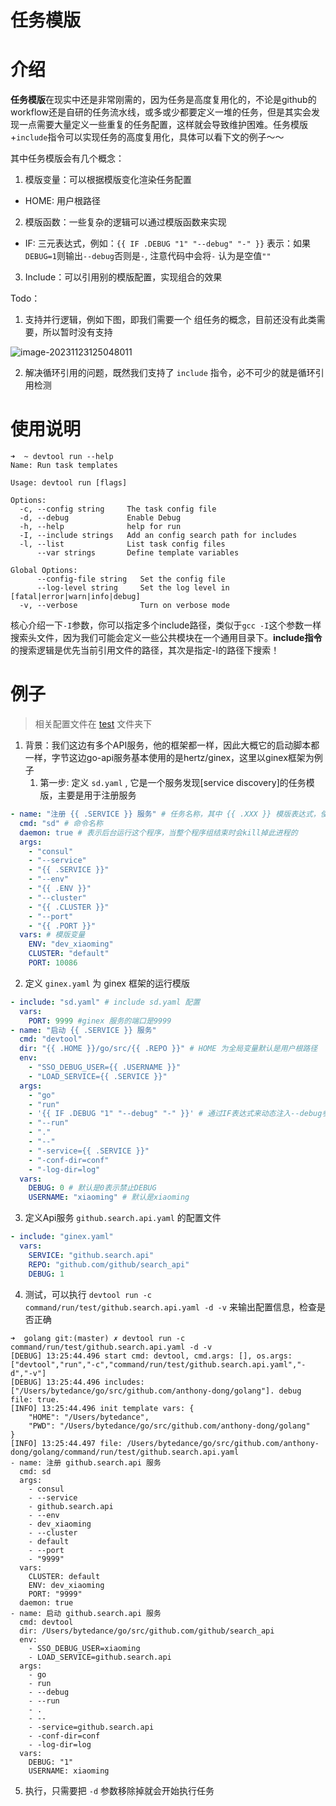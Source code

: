 # 任务模版

# 介绍

**任务模版**在现实中还是非常刚需的，因为任务是高度复用化的，不论是github的workflow还是自研的任务流水线，或多或少都要定义一堆的任务，但是其实会发现一点需要大量定义一些重复的任务配置，这样就会导致维护困难。任务模版+`include`指令可以实现任务的高度复用化，具体可以看下文的例子～～

其中任务模版会有几个概念：

1. 模版变量：可以根据模版变化渲染任务配置

- HOME: 用户根路径

2. 模版函数：一些复杂的逻辑可以通过模版函数来实现

- IF: 三元表达式，例如：`{{ IF .DEBUG "1" "--debug" "-" }}` 表示：如果`DEBUG=1`则输出`--debug`否则是`-`, 注意代码中会将`-`
  认为是空值`""`

3. Include：可以引用别的模版配置，实现组合的效果

Todo：

1. 支持并行逻辑，例如下图，即我们需要一个 组任务的概念，目前还没有此类需要，所以暂时没有支持

![image-20231123125048011](https://tyut.oss-accelerate.aliyuncs.com/image/2023/11-23/22f740c98323415c83e128980b91baeb.png)

2. 解决循环引用的问题，既然我们支持了 `include` 指令，必不可少的就是循环引用检测

# 使用说明

```shell
➜  ~ devtool run --help
Name: Run task templates

Usage: devtool run [flags]

Options:
  -c, --config string     The task config file
  -d, --debug             Enable Debug
  -h, --help              help for run
  -I, --include strings   Add an config search path for includes
  -l, --list              List task config files
      --var strings       Define template variables

Global Options:
      --config-file string   Set the config file
      --log-level string     Set the log level in [fatal|error|warn|info|debug]
  -v, --verbose              Turn on verbose mode      
```

核心介绍一下`-I`参数，你可以指定多个include路径，类似于`gcc -I`这个参数一样搜索头文件，因为我们可能会定义一些公共模块在一个通用目录下。**include指令**的搜索逻辑是优先当前引用文件的路径，其次是指定-I的路径下搜索！

# 例子

> 相关配置文件在 [test](./test) 文件夹下

1. 背景：我们这边有多个API服务，他的框架都一样，因此大概它的启动脚本都一样，字节这边go-api服务基本使用的是hertz/ginex，这里以ginex框架为例子
   1. 第一步: 定义 `sd.yaml` , 它是一个服务发现[service discovery]的任务模版，主要是用于注册服务


```yaml
- name: "注册 {{ .SERVICE }} 服务" # 任务名称，其中 {{ .XXX }} 模版表达式，使用的是Go语言的自带的模版
  cmd: "sd" # 命令名称
  daemon: true # 表示后台运行这个程序，当整个程序组结束时会kill掉此进程的
  args:
    - "consul"
    - "--service"
    - "{{ .SERVICE }}"
    - "--env"
    - "{{ .ENV }}"
    - "--cluster"
    - "{{ .CLUSTER }}"
    - "--port"
    - "{{ .PORT }}"
  vars: # 模版变量
    ENV: "dev_xiaoming"
    CLUSTER: "default"
    PORT: 10086
```

2. 定义 `ginex.yaml` 为 ginex 框架的运行模版

```yaml
- include: "sd.yaml" # include sd.yaml 配置
  vars:
    PORT: 9999 #ginex 服务的端口是9999
- name: "启动 {{ .SERVICE }} 服务"
  cmd: "devtool"
  dir: "{{ .HOME }}/go/src/{{ .REPO }}" # HOME 为全局变量默认是用户根路径
  env:
    - "SSO_DEBUG_USER={{ .USERNAME }}"
    - "LOAD_SERVICE={{ .SERVICE }}"
  args:
    - "go"
    - "run"
    - '{{ IF .DEBUG "1" "--debug" "-" }}' # 通过IF表达式来动态注入--debug参数
    - "--run"
    - "."
    - "--"
    - "-service={{ .SERVICE }}"
    - "-conf-dir=conf"
    - "-log-dir=log"
  vars:
    DEBUG: 0 # 默认是0表示禁止DEBUG
    USERNAME: "xiaoming" # 默认是xiaoming
```

3. 定义Api服务 `github.search.api.yaml` 的配置文件

```yaml
- include: "ginex.yaml"
  vars:
    SERVICE: "github.search.api"
    REPO: "github.com/github/search_api"
    DEBUG: 1
```

4. 测试，可以执行  `devtool run -c command/run/test/github.search.api.yaml -d -v` 来输出配置信息，检查是否正确

```shell
➜  golang git:(master) ✗ devtool run -c command/run/test/github.search.api.yaml -d -v
[DEBUG] 13:25:44.496 start cmd: devtool, cmd.args: [], os.args: ["devtool","run","-c","command/run/test/github.search.api.yaml","-d","-v"]
[DEBUG] 13:25:44.496 includes: ["/Users/bytedance/go/src/github.com/anthony-dong/golang"]. debug file: true.
[INFO] 13:25:44.496 init template vars: {
    "HOME": "/Users/bytedance",
    "PWD": "/Users/bytedance/go/src/github.com/anthony-dong/golang"
}
[INFO] 13:25:44.497 file: /Users/bytedance/go/src/github.com/anthony-dong/golang/command/run/test/github.search.api.yaml
- name: 注册 github.search.api 服务
  cmd: sd
  args:
    - consul
    - --service
    - github.search.api
    - --env
    - dev_xiaoming
    - --cluster
    - default
    - --port
    - "9999"
  vars:
    CLUSTER: default
    ENV: dev_xiaoming
    PORT: "9999"
  daemon: true
- name: 启动 github.search.api 服务
  cmd: devtool
  dir: /Users/bytedance/go/src/github.com/github/search_api
  env:
    - SSO_DEBUG_USER=xiaoming
    - LOAD_SERVICE=github.search.api
  args:
    - go
    - run
    - --debug
    - --run
    - .
    - --
    - -service=github.search.api
    - -conf-dir=conf
    - -log-dir=log
  vars:
    DEBUG: "1"
    USERNAME: xiaoming
```

5. 执行，只需要把 `-d` 参数移除掉就会开始执行任务